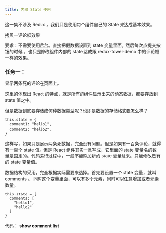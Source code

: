 ```yaml
---
title: 内部 State 使用
---
```


这一集不涉及 Redux ，我们只是使用每个组件自己的 State 来达成基本效果。


拷贝一评论框效果

要求：不需要使用后台。直接把假数据设置到 state 变量里面。然后每次点提交按钮的时候
，也只是修改组件内部的 state 达成跟 redux-tower-demo 中的评论框一样的效果。

### 任务一：

显示两条死的评论在页面上。

这里的体现出 React 的特点，就是所有的组件显示出来的动态数据，都要存放到 state 值之中。

但是数据到底要存储成何种数据类型呢？也即是数据的存储格式要怎么样？

```
this.state = {
  comment1: "hello1",
  comment2: "hello2"，
}
```

这样写，如果只是展示两条死数据，完全没有问题。但是如果有一百条评论，就得有一百个 state 值。但是 React 组件其实一旦写成，它里面的 state 变量名的数量是固定的。代码运行过程中，一般不能添加新的 state 变量进来。只能修改已有的 state 变量值。

数据结构的采用，完全根据实际需要来选择。首先要设置一个 state 变量，就叫 comments 。
同时这个变量里面，可以有多个元素，同时可以任意增加或者元素数量。

```
this.state = {
  comments: [
    "hello1",
    "hello2"
  ]
}
```

代码： **show comment list**
